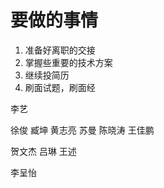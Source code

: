 # 要做的事情

1. 准备好离职的交接
2. 掌握些重要的技术方案
3. 继续投简历
4. 刷面试题，刷面经



李艺

徐俊	臧坤	黄志亮	苏曼	陈晓涛	王佳鹏

贺文杰	吕琳	王述

李呈怡



